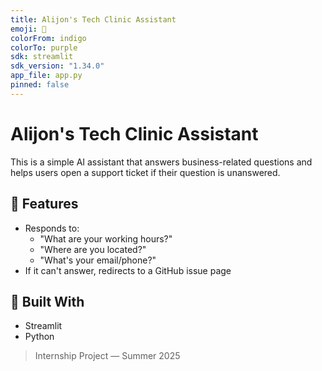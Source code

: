 ```yaml
---
title: Alijon's Tech Clinic Assistant
emoji: 🏥
colorFrom: indigo
colorTo: purple
sdk: streamlit
sdk_version: "1.34.0"
app_file: app.py
pinned: false
---
```


# Alijon's Tech Clinic Assistant

This is a simple AI assistant that answers business-related questions and helps users open a support ticket if their question is unanswered.

## 🔧 Features
- Responds to:
  - "What are your working hours?"
  - "Where are you located?"
  - "What's your email/phone?"
- If it can't answer, redirects to a GitHub issue page

## 🚀 Built With
- Streamlit
- Python

> Internship Project — Summer 2025

